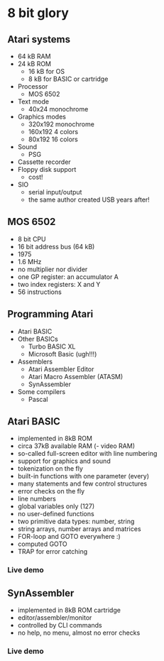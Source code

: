 # 8 bit glory

## Atari systems

* 64 kB RAM
* 24 kB ROM
    - 16 kB for OS
    - 8 kB for BASIC or cartridge
* Processor
    - MOS 6502
* Text mode
    - 40x24 monochrome
* Graphics modes
    - 320x192 monochrome
    - 160x192 4 colors
    -  80x192 16 colors
* Sound
    - PSG
* Cassette recorder
* Floppy disk support
    - cost!
* SIO
    - serial input/output
    - the same author created USB years after!

## MOS 6502

* 8 bit CPU
* 16 bit address bus (64 kB)
* 1975
* 1.6 MHz
* no multiplier nor divider
* one GP register: an accumulator A
* two index registers: X and Y
* 56 instructions

## Programming Atari

* Atari BASIC
* Other BASICs
    - Turbo BASIC XL
    - Microsoft Basic (ugh!!!)
* Assemblers
    - Atari Assembler Editor
    - Atari Macro Assembler (ATASM)
    - SynAssembler
* Some compilers
    - Pascal

## Atari BASIC

* implemented in 8kB ROM
* circa 37kB available RAM (- video RAM)
* so-called full-screen editor with line numbering
* support for graphics and sound
* tokenization on the fly
* built-in functions with one parameter (every)
* many statements and few control structures
* error checks on the fly
* line numbers
* global variables only (127)
* no user-defined functions
* two primitive data types: number, string
* string arrays, number arrays and matrices
* FOR-loop and GOTO everywhere :)
* computed GOTO
* TRAP for error catching

### Live demo

## SynAssembler

* implemented in 8kB ROM cartridge
* editor/assembler/monitor
* controlled by CLI commands
* no help, no menu, almost no error checks

### Live demo

